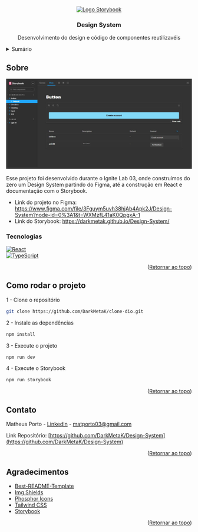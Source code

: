 <a name="readme-top"></a>

<!-- PROJECT LOGO -->
<br />
<div align="center">

  <a href="https://github.com/DarkMetaK/Design-System">
    <img src="https://user-images.githubusercontent.com/321738/63501763-88dbf600-c4cc-11e9-96cd-94adadc2fd72.png" alt="Logo Storybook" width="320" height="80">
  </a>

  <h3 align="center">Design System</h3>

  <p align="center">
    Desenvolvimento do design e código de componentes reutilizavéis
  </p>
</div>



<!-- TABLE OF CONTENTS -->
<details>
  <summary>Sumário</summary>
  <ol>
    <li>
      <a href="#sobre">Sobre</a>
      <ul>
        <li><a href="#tecnologias">Tecnologias</a></li>
      </ul>
    </li>
    <li>
      <a href="#como-rodar-o-projeto">Como rodar o projeto</a>
    </li>
    <li><a href="#contato">Contato</a></li>
    <li><a href="#agradecimentos">Agradecimentos</a></li>
  </ol>
</details>



<!-- ABOUT THE PROJECT -->
## Sobre

[![Product Name Screen Shot][product-screenshot]](https://darkmetak.github.io/Design-System/)

Esse projeto foi desenvolvido durante o Ignite Lab 03, onde construimos do zero um Design System partindo do Figma, até a construção em React e documentação com o Storybook.
* Link do projeto no Figma: https://www.figma.com/file/3Fguym5uvh38hjAb4Apk2J/Design-System?node-id=0%3A1&t=WXMzfL41aK0QpgxA-1
* Link do Storybook: https://darkmetak.github.io/Design-System/

### Tecnologias

[![React][React.js]][React-url]<br>
[![TypeScript][TypeScript.js]][TypeScript-url]

<p align="right">(<a href="#readme-top">Retornar ao topo</a>)</p>

<!-- GETTING STARTED -->
## Como rodar o projeto

1 - Clone o repositório
```sh
git clone https://github.com/DarkMetaK/clone-dio.git
```

2 - Instale as dependências
```sh
npm install
```

3 - Execute o projeto
```sh
npm run dev
```

4 - Execute o Storybook
```sh
npm run storybook
```

<p align="right">(<a href="#readme-top">Retornar ao topo</a>)</p>

<!-- CONTACT -->
## Contato

Matheus Porto - [LinkedIn](https://www.linkedin.com/in/matheusport0/) - matporto03@gmail.com

Link Repositório: [https://github.com/DarkMetaK/Design-System](https://github.com/DarkMetaK/Design-System)

<p align="right">(<a href="#readme-top">Retornar ao topo</a>)</p>

<!-- ACKNOWLEDGMENTS -->
## Agradecimentos

* [Best-README-Template](https://github.com/othneildrew/Best-README-Template)
* [Img Shields](https://shields.io)
* [Phosphor Icons](https://phosphoricons.com/)
* [Tailwind CSS](https://tailwindcss.com/)
* [Storybook](https://storybook.js.org/)

<p align="right">(<a href="#readme-top">Retornar ao topo</a>)</p>


<!-- MARKDOWN LINKS & IMAGES -->
[product-screenshot]: public/template.jpg
[React.js]: https://img.shields.io/badge/React-20232A?style=for-the-badge&logo=react&logoColor=61DAFB
[React-url]: https://reactjs.org/
[TypeScript.js]: https://shields.io/badge/TypeScript-3178C6?logo=TypeScript&logoColor=FFF&style=for-the-badge
[TypeScript-url]: https://www.typescriptlang.org/
